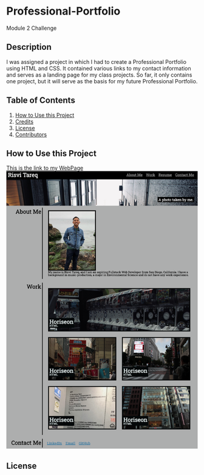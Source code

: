 # Professional-Portfolio
Module 2 Challenge
## Description
I was assigned a project in which I had to create a Professional Portfolio using HTML and CSS. It contained various links to my contact information and serves as a landing page for my class projects. So far, it only contains one project, but it will serve as the basis for my future Professional Portfolio.

## Table of Contents
<nav>
    <ol>
        <li><a href="#How to Use this Project">How to Use this Project</a></li>
        <li><a href="#Credits">Credits</a></li>
        <li><a href="#License">License</a></li>
        <li><a href="#Contributors">Contributors</a></li>
    </ol>
</nav>

## How to Use this Project
<a href="">This is the link to my WebPage</a>
<img src="assets/Professional-Portfolio-Screenshot.png">

## License
